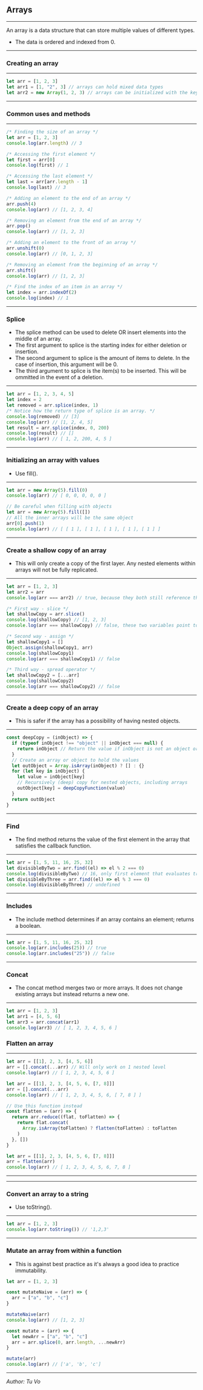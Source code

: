 ## Arrays

---

An array is a data structure that can store multiple values of different types.

- The data is ordered and indexed from 0.

---

### Creating an array

---

```js
let arr = [1, 2, 3]
let arr1 = [1, "2", 3] // arrays can hold mixed data types
let arr2 = new Array(1, 2, 3) // arrays can be initialized with the keyword new
```

---

### Common uses and methods

---

```js
/* Finding the size of an array */
let arr = [1, 2, 3]
console.log(arr.length) // 3

/* Accessing the first element */
let first = arr[0]
console.log(first) // 1

/* Accessing the last element */
let last = arr[arr.length - 1]
console.log(last) // 3

/* Adding an element to the end of an array */
arr.push(4)
console.log(arr) // [1, 2, 3, 4]

/* Removing an element from the end of an array */
arr.pop()
console.log(arr) // [1, 2, 3]

/* Adding an element to the front of an array */
arr.unshift(0)
console.log(arr) // [0, 1, 2, 3]

/* Removing an element from the beginning of an array */
arr.shift()
console.log(arr) // [1, 2, 3]

/* Find the index of an item in an array */
let index = arr.indexOf(2)
console.log(index) // 1
```

---

### Splice

- The splice method can be used to delete OR insert elements into the middle of an array.
- The first argument to splice is the starting index for either deletion or insertion.
- The second argument to splice is the amount of items to delete. In the case of insertion, this argument will be 0.
- The third argument to splice is the item(s) to be inserted. This will be ommitted in the event of a deletion.

---

```js
let arr = [1, 2, 3, 4, 5]
let index = 2
let removed = arr.splice(index, 1)
/* Notice how the return type of splice is an array. */
console.log(removed) // [3]
console.log(arr) // [1, 2, 4, 5]
let result = arr.splice(index, 0, 200)
console.log(result) // []
console.log(arr) // [ 1, 2, 200, 4, 5 ]
```

---

### Initializing an array with values

- Use fill().

---

```js
let arr = new Array(5).fill(0)
console.log(arr) // [ 0, 0, 0, 0, 0 ]

// Be careful when filling with objects
let arr = new Array(5).fill([])
// All the inner arrays will be the same object
arr[0].push(1)
console.log(arr) // [ [ 1 ], [ 1 ], [ 1 ], [ 1 ], [ 1 ] ]
```

---

### Create a shallow copy of an array

- This will only create a copy of the first layer. Any nested elements within arrays will not be fully replicated.

---

```js
let arr = [1, 2, 3]
let arr2 = arr
console.log(arr === arr2) // true, because they both still reference the same object

/* First way - slice */
let shallowCopy = arr.slice()
console.log(shallowCopy) // [1, 2, 3]
console.log(arr === shallowCopy) // false, these two variables point to different objects

/* Second way - assign */
let shallowCopy1 = []
Object.assign(shallowCopy1, arr)
console.log(shallowCopy1)
console.log(arr === shallowCopy1) // false

/* Third way - spread operator */
let shallowCopy2 = [...arr]
console.log(shallowCopy2)
console.log(arr === shallowCopy2) // false
```

---

### Create a deep copy of an array

- This is safer if the array has a possibility of having nested objects.

---

```js
const deepCopy = (inObject) => {
  if (typeof inObject !== "object" || inObject === null) {
    return inObject // Return the value if inObject is not an object or is null. Recall that typeof null is object.
  }
  // Create an array or object to hold the values
  let outObject = Array.isArray(inObject) ? [] : {}
  for (let key in inObject) {
    let value = inObject[key]
    // Recursively (deep) copy for nested objects, including arrays
    outObject[key] = deepCopyFunction(value)
  }
  return outObject
}
```

---

### Find

- The find method returns the value of the first element in the array that satisfies the callback function.

---

```js
let arr = [1, 5, 11, 16, 25, 32]
let divisibleByTwo = arr.find((el) => el % 2 === 0)
console.log(divisibleByTwo) // 16, only first element that evaluates true is returned
let divisibleByThree = arr.find((el) => el % 3 === 0)
console.log(divisibleByThree) // undefined
```

---

### Includes

- The include method determines if an array contains an element; returns a boolean.

---

```js
let arr = [1, 5, 11, 16, 25, 32]
console.log(arr.includes(25)) // true
console.log(arr.includes("25")) // false
```

---

### Concat

- The concat method merges two or more arrays. It does not change existing arrays but instead returns a new one.

---

```js
let arr = [1, 2, 3]
let arr1 = [4, 5, 6]
let arr3 = arr.concat(arr1)
console.log(arr3) // [ 1, 2, 3, 4, 5, 6 ]
```

### Flatten an array

---

```js
let arr = [[1], 2, 3, [4, 5, 6]]
arr = [].concat(...arr) // Will only work on 1 nested level
console.log(arr) // [ 1, 2, 3, 4, 5, 6 ]

let arr = [[1], 2, 3, [4, 5, 6, [7, 8]]]
arr = [].concat(...arr)
console.log(arr) // [ 1, 2, 3, 4, 5, 6, [ 7, 8 ] ]

// Use this function instead
const flatten = (arr) => {
  return arr.reduce((flat, toFlatten) => {
    return flat.concat(
      Array.isArray(toFlatten) ? flatten(toFlatten) : toFlatten
    )
  }, [])
}

let arr = [[1], 2, 3, [4, 5, 6, [7, 8]]]
arr = flatten(arr)
console.log(arr) // [ 1, 2, 3, 4, 5, 6, 7, 8 ]
```

---

---

### Convert an array to a string

- Use toString().

---

```js
let arr = [1, 2, 3]
console.log(arr.toString()) // '1,2,3'
```

---

### Mutate an array from within a function

- This is against best practice as it's always a good idea to practice immutability.

```js
let arr = [1, 2, 3]

const mutateNaive = (arr) => {
  arr = ["a", "b", "c"]
}

mutateNaive(arr)
console.log(arr) // [1, 2, 3]

const mutate = (arr) => {
  let newArr = ["a", "b", "c"]
  arr = arr.splice(0, arr.length, ...newArr)
}

mutate(arr)
console.log(arr) // ['a', 'b', 'c']
```

---

_Author: Tu Vo_
